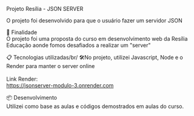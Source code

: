 Projeto Resília - JSON SERVER <br/>

O projeto foi desenvolvido para que o usuário fazer um servidor JSON <br/>

🚀 Finalidade <br/>
O projeto foi uma proposta do curso em desenvolvimento web da Resília Educação aonde fomos desafiados a realizar um "server"

📋 Tecnologias utilizadas/br/
🛠️No projeto, utilizei Javascript, Node e o Render para manter o server online <br/> <br/>
Link Render: <br/>
https://jsonserver-modulo-3.onrender.com <br/>

📦 Desenvolvimento <br/>
Utilizei como base as aulas e códigos demostrados em aulas do curso.


